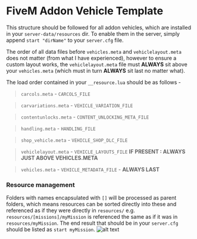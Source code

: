 # FiveM Addon Vehicle Template

This structure should be followed for all addon vehicles, which are installed in your `server-data/resources` dir.
To enable them in the server, simply append `start "dirName"` to your `server.cfg` file.

The order of all data files before `vehicles.meta` and `vehiclelayout.meta` does not matter (from what I have experienced), however to ensure a custom layout works, the `vehiclelayout.meta` file must **ALWAYS** sit above your `vehicles.meta` (which must in turn **ALWAYS** sit last no matter what).

The load order contained in your `__resource.lua` should be as follows -

>`carcols.meta` - `CARCOLS_FILE`

>`carvariations.meta` - `VEHICLE_VARIATION_FILE`

>`contentunlocks.meta` - `CONTENT_UNLOCKING_META_FILE`

>`handling.meta` - `HANDLING_FILE`

> `shop_vehicle.meta` - `VEHICLE_SHOP_DLC_FILE`

> `vehiclelayout.meta` - `VEHICLE_LAYOUTS_FILE` **IF PRESENT  : ALWAYS JUST ABOVE VEHICLES.META**

> `vehicles.meta` - `VEHICLE_METADATA_FILE` - **ALWAYS LAST**


### Resource management
Folders with names encapsulated with `[]` will be processed as parent folders, which means resources can be sorted directly into these and referenced as if they were directly in `resources/` e.g. `resources/[missions]/myMission` is referenced the same as if it was in `resources/myMission`. The end result that should be in your `server.cfg` should be listed as `start myMission`.
![alt text](https://i.imgur.com/s4vhiUC.png "")
